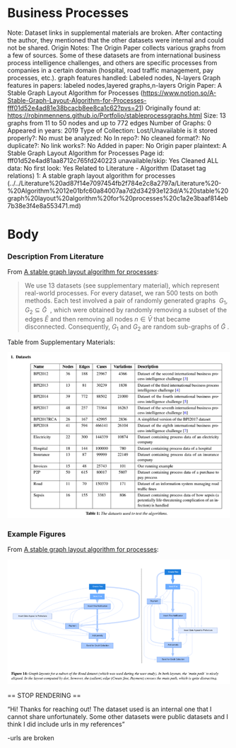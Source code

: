 # Business Processes

Note: Dataset links in supplemental materials are broken. After contacting the author, they mentioned that the other datasets were internal and could not be shared. 
Origin Notes: The Origin Paper collects various graphs from a few of sources. Some of these datasets are from international business process intelligence challenges, and others are specific processes from companies in a certain domain (hospital, road traffic management, pay processes, etc.).
graph features handled: Labeled nodes, N-layers
Graph features in papers: labeled nodes,layered graphs,n-layers
Origin Paper: A Stable Graph Layout Algorithm for Processes (https://www.notion.so/A-Stable-Graph-Layout-Algorithm-for-Processes-fff01d52e4ad81e38bcacb8ee8ca1c62?pvs=21)
Originally found at: https://robinmennens.github.io/Portfolio/stableprocessgraphs.html
Size: 13 graphs from 11 to 50 nodes and up to 772 edges
Number of Graphs: 0
Appeared in years: 2019
Type of Collection: Lost/Unavailable
is it stored properly?: No
must be analyzed: No
In repo?: No
cleaned format?: No
duplicate?: No
link works?: No
Added in paper: No
Origin paper plaintext: A Stable Graph Layout Algorithm for Processes
Page id: fff01d52e4ad81aa8712c765fd240223
unavailable/skip: Yes
Cleaned ALL data: No
first look: Yes
Related to Literature - Algorithm (Dataset tag relations) 1: A stable graph layout algorithm for processes (../../Literature%20ad87f14e7097454fb2f784e2c8a2797a/Literature%20-%20Algorithm%2012e01bfc60a84007aa7d2d34293e123d/A%20stable%20graph%20layout%20algorithm%20for%20processes%20c1a2e3baaf814eb7b38e3f4e8a553471.md)

# Body

### Description From Literature

From [A stable graph layout algorithm for processes](https://onlinelibrary.wiley.com/doi/10.1111/cgf.13723):

> We use 13 datasets (see supplementary material), which represent real-world processes. For every dataset, we ran 500 tests on both methods. Each test involved a pair of randomly generated graphs  $G_1, G_2 \subseteq \bar{G}$  , which were obtained by randomly removing a subset of the edges $\bar{E}$ and then removing all nodes $n \in \bar{V}$ that became disconnected. Consequently, $G_1$ and $G_2$ are random sub-graphs of $\bar{G}$ .
> 

Table from Supplementary Materials:

![Untitled](../../../Benchmark%20datasets%2064e0439269f9497799025562a4087ce1/Business%20Processes%209d09430927704fcf8fdf1ee4e00cabbc/Untitled.png)

### Example Figures

From [A stable graph layout algorithm for processes](https://onlinelibrary.wiley.com/doi/10.1111/cgf.13723):

![Untitled](../../../Benchmark%20datasets%2064e0439269f9497799025562a4087ce1/Business%20Processes%209d09430927704fcf8fdf1ee4e00cabbc/Untitled%201.png)

== STOP RENDERING ==

“Hi! Thanks for reaching out! The dataset used is an internal one that I cannot share unfortunately. Some other datasets were public datasets and I think I did include urls in my references” 

-urls are broken